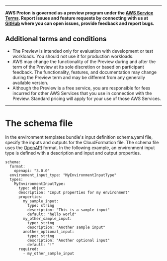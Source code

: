 --------

**AWS Proton is governed as a preview program under the [AWS Service Terms](https://aws.amazon.com/service-terms/)\. Report issues and feature requests by connecting with us at [GitHub](https://github.com/aws/aws-proton-public-roadmap) where you can open issues, provide feedback and report bugs\.**

## Additional terms and conditions<a name="preview-banner"></a>
+ The Preview is intended only for evaluation with development or test workloads\. You should not use it for production workloads\.
+ AWS may change the functionality of the Preview during and after the term of the Preview at its sole discretion or based on participant feedback\. The functionality, features, and documentation may change during the Preview term and may be different from any generally available version\.
+ Although the Preview is a free service, you are responsible for fees incurred for other AWS Services that you use in connection with the Preview\. Standard pricing will apply for your use of those AWS Services\.

--------

# The schema file<a name="env-schema"></a>

In the environment templates bundle's input definition schema\.yaml file, specify the inputs and outputs for the CloudFormation file\. The schema file uses the [OpenAPI](https://swagger.io/docs/specification/data-models/) format\. In the following example, an environment input type is defined with a description and input and output properties\. 

```
schema:
  format:
    openapi: "3.0.0"
  environment_input_type: "MyEnvironmentInputType"
  types:
    MyEnvironmentInputType:
      type: object
      description: "Input properties for my environment"
      properties:
        my_sample_input:
          type: string
          description: "This is a sample input"
          default: "hello world"
        my_other_sample_input:
          type: string
          description: "Another sample input"
        another_optional_input:
          type: string
          description: "Another optional input"
          default: "!"
      required:
        - my_other_sample_input
```
